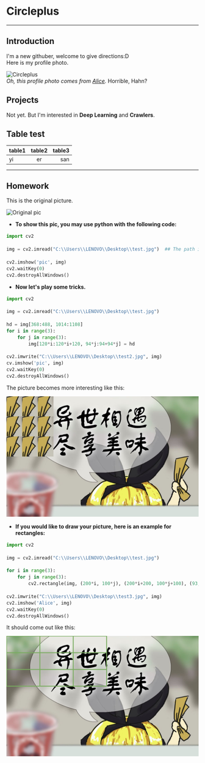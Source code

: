 # Circleplus

---
  
    
      
      
## Introduction
I'm a new githuber, welcome to give directions:D  
Here is my profile photo.  

![Circleplus](https://avatars.githubusercontent.com/u/81300841?s=60&v=4)  
*Oh, this profile photo comes from [Alice](https://www.bing.com/search?q=%E7%89%A9%E8%BF%B0%E6%9C%89%E6%A0%96&form=ANNTH1&refig=bc5df75eec314dcb83b8a9db66fc3593).*
Horrible, Hahn?

## Projects
Not yet.
But I'm interested in **Deep Learning** and **Crawlers**.


## Table test
|table1|table2|table3|
|:-----|:----:|-----:|
|yi|er|san|

---
## Homework
This is the original picture.  

![Original pic](http://i1.hdslb.com/bfs/archive/70bf163cec3d7373d47bf624353fa2c7362158c9.jpg)  

- **To show this pic, you may use python with the following code:**
```python
import cv2

img = cv2.imread("C:\\Users\\LENOVO\\Desktop\\test.jpg")  ## The path is your picture's path in your computer.

cv2.imshow('pic', img)
cv2.waitKey(0)
cv2.destroyAllWindows()
```
  
  
- **Now let's play some tricks.**
```python
import cv2

img = cv2.imread("C:\\Users\\LENOVO\\Desktop\\test.jpg")

hd = img[368:488, 1014:1108]
for i in range(3):
    for j in range(3):
        img[120*i:120*i+120, 94*j:94+94*j] = hd
        
cv2.imwrite("C:\\Users\\LENOVO\\Desktop\\test2.jpg", img)
cv.imshow('pic', img)
cv2.waitKey(0)
cv2.destroyAllWindows()
```
The picture becomes more interesting like this:  

![Alice-mihayo](https://github.com/ophwsjtu18/ohw21s/blob/main/circle/test2.jpg)  
  
  
- **If you would like to draw your picture, here is an example for rectangles:**
```python
import cv2

img = cv2.imread("C:\\Users\\LENOVO\\Desktop\\test.jpg")

for i in range(3):
    for j in range(3):
        cv2.rectangle(img, (200*i, 100*j), (200*i+200, 100*j+100), (93, 173, 120), 3)

cv2.imwrite("C:\\Users\\LENOVO\\Desktop\\test3.jpg", img)
cv2.imshow('Alice', img)
cv2.waitKey(0)
cv2.destroyAllWindows()
```
It should come out like this:  

![Alice-mihayo](https://github.com/ophwsjtu18/ohw21s/blob/main/circle/test3.jpg)
